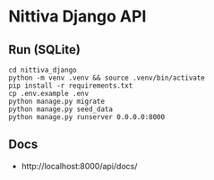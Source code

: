 # Nittiva Django API

## Run (SQLite)
```
cd nittiva_django
python -m venv .venv && source .venv/bin/activate
pip install -r requirements.txt
cp .env.example .env
python manage.py migrate
python manage.py seed_data
python manage.py runserver 0.0.0.0:8000
```
## Docs
- http://localhost:8000/api/docs/